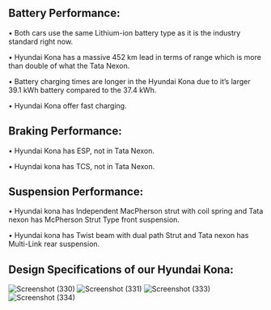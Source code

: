 ## Battery Performance:
•	Both cars use the same Lithium-ion battery type as it is the industry standard right now.

•	Hyundai Kona has a massive 452 km lead in terms of range which is more than double of what the Tata Nexon.

•	Battery charging times are longer in the Hyundai Kona due to it’s larger 39.1 kWh battery compared to the 37.4 kWh.

•	Hyundai Kona offer fast charging.

## Braking Performance:
•	Hyundai Kona has ESP, not in Tata Nexon.

•	Huyndai kona has TCS, not in Tata Nexon.

## Suspension Performance:
•	Hyundai kona has Independent MacPherson strut with coil spring and Tata nexon has McPherson Strut Type front suspension.

• Hyundai kona has Twist beam with dual path Strut and Tata nexon has Multi-Link rear suspension.




## Design Specifications of our Hyundai Kona:
![Screenshot (330)](https://user-images.githubusercontent.com/92025005/152678232-6b0fc50b-40da-4334-9923-b0f537111fad.png)
![Screenshot (331)](https://user-images.githubusercontent.com/92025005/152678248-1d39007d-fb90-46ec-bfdc-f00feee0e7a6.png)
![Screenshot (333)](https://user-images.githubusercontent.com/92025005/152678250-7f55d25b-5567-4c8f-a490-57b292b42385.png)
![Screenshot (334)](https://user-images.githubusercontent.com/92025005/152678259-7353b835-412e-48e2-bead-4db33e36aee0.png)
